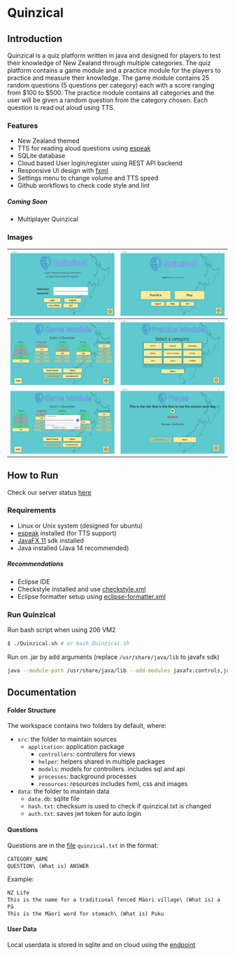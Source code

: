 # Quinzical

## Introduction

Quinzical is a quiz platform written in java and designed for players to test their knowledge of New Zealand through multiple categories. The quiz platform contains a game module and a practice module for the players to practice and measure their knowledge. The game module contains 25 random questions (5 questions per category) each with a score ranging from $100 to $500. The practice module contains all categories and the user will be given a random question from the category chosen. Each question is read out aloud using TTS.

### Features

- New Zealand themed
- TTS for reading aloud questions using [espeak](http://espeak.sourceforge.net/)
- SQLite database
- Cloud based User login/register using REST API backend
- Responsive UI design with [fxml](https://openjfx.io/javadoc/12/javafx.fxml/javafx/fxml/doc-files/introduction_to_fxml.html)
- Settings menu to change volume and TTS speed
- Github workflows to check code style and lint

##### Coming Soon

- Multiplayer Quinzical

### Images
| ![](/images/LoginScreen.png)  | ![](/images/HomeMenu.png)     |
| :---------------------------: | :---------------------------: |
| ![](/images/GameMenu.png)     | ![](/images/PracticeMenu.png) |
| ![](/images/Leaderboard.png)  | ![](/images/Question.png)     |

## How to Run

Check our server status [here](https://quinzical-api.herokuapp.com/)

### Requirements

- Linux or Unix system (designed for ubuntu)
- [espeak](http://espeak.sourceforge.net/) installed (for TTS support)
- [JavaFX 11](https://openjfx.io/) sdk installed
- Java installed (Java 14 recommended)

##### Recommendations

- Eclipse IDE
- Checkstyle installed and use [checkstyle.xml](/checkstyle.xml)
- Eclipse formatter setup using [eclipse-formatter.xml](/eclipse-formatter.xml)

### Run Quinzical

Run bash script when using 206 VM2
```bash
$ ./Quinzical.sh # or bash Quinzical.sh
```
Run on .jar by add arguments (replace `/usr/share/java/lib` to javafx sdk)
```bash
java --module-path /usr/share/java/lib --add-modules javafx.controls,javafx.media,javafx.base,javafx.fxml -jar Quinzical.jar
```

## Documentation

#### Folder Structure

The workspace contains two folders by default, where:

- `src`: the folder to maintain sources
    - `application`: application package
        - `controllers`: controllers for views
        - `helper`: helpers shared in multiple packages
        - `models`: models for controllers. includes sql and api
        - `processes`: background processes
        - `resources`: resources includes fxml, css and images
- `data`: the folder to maintain data
    - `data.db`: sqlite file
    - `hash.txt`: checksum is used to check if quinzical.txt is changed
    - `auth.txt`: saves jwt token for auto login
    
        
#### Questions
Questions are in the [file](/quinzical.txt) ```quinzical.txt``` in the format:
```
CATEGORY_NAME
QUESTION\ (What is) ANSWER
```
Example:
```
NZ Life
This is the name for a traditional fenced Māori village\ (What is) a Pā
This is the Māori word for stomach\ (What is) Puku
```


#### User Data
Local userdata is stored in sqlite and on cloud using the [endpoint](https://quinzical-api.herokuapp.com/)
